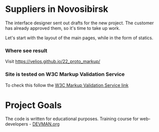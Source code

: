 # Suppliers in Novosibirsk

The interface designer sent out drafts for the new project. The customer has already approved them, so it's time to take up work.

Let's start with the layout of the main pages, while in the form of statics.

### Where see result
Visit https://velios.github.io/22_proto_markup/

### Site is tested on W3C Markup Validation Service

To check this follow the [W3C Markup Validation Service link](https://validator.w3.org/nu/?doc=https%3A%2F%2Fvelios.github.io%2F22_proto_markup%2F)

# Project Goals

The code is written for educational purposes. Training course for web-developers - [DEVMAN.org](https://devman.org)
